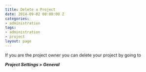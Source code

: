 ```yaml
---
title: Delete a Project
date: 2014-09-02 00:00:00 Z
categories:
- administration
tags:
- administration
- project
layout: page
---
```


If you are the project owner you can delete your project by going to

***Project Settings > General***
